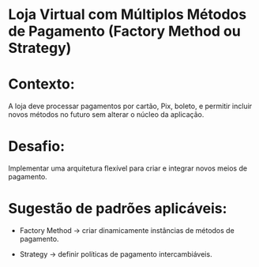 # Loja Virtual com Múltiplos Métodos de Pagamento (Factory Method ou Strategy)

# Contexto:

A loja deve processar pagamentos por cartão, Pix, boleto, e permitir incluir novos métodos no futuro sem alterar o núcleo da aplicação.

# Desafio:

Implementar uma arquitetura flexível para criar e integrar novos meios de pagamento.

# Sugestão de padrões aplicáveis:

- Factory Method → criar dinamicamente instâncias de métodos de pagamento.

- Strategy → definir políticas de pagamento intercambiáveis.